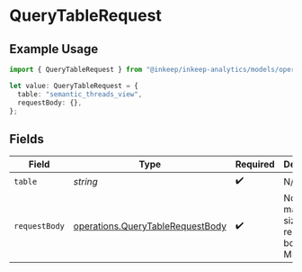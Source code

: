 # QueryTableRequest

## Example Usage

```typescript
import { QueryTableRequest } from "@inkeep/inkeep-analytics/models/operations";

let value: QueryTableRequest = {
  table: "semantic_threads_view",
  requestBody: {},
};
```

## Fields

| Field                                                                                | Type                                                                                 | Required                                                                             | Description                                                                          | Example                                                                              |
| ------------------------------------------------------------------------------------ | ------------------------------------------------------------------------------------ | ------------------------------------------------------------------------------------ | ------------------------------------------------------------------------------------ | ------------------------------------------------------------------------------------ |
| `table`                                                                              | *string*                                                                             | :heavy_check_mark:                                                                   | N/A                                                                                  | semantic_threads_view                                                                |
| `requestBody`                                                                        | [operations.QueryTableRequestBody](../../models/operations/querytablerequestbody.md) | :heavy_check_mark:                                                                   | Note: The maximum size of the request body is 2 MB.                                  |                                                                                      |